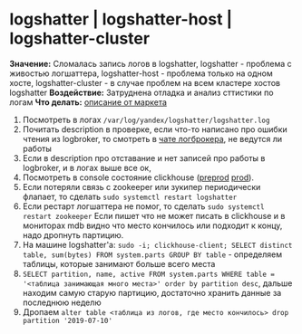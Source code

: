 # logshatter | logshatter-host | logshatter-cluster

**Значение:** Сломалась запись логов в logshatter, logshatter - проблема с живостью логшаттера, logshatter-host - проблема только на одном хосте, logshatter-cluster - в случае проблем на всем кластере хостов logshatter
**Воздействие:** Затруднена отладка и анализ сттистики по логам
**Что делать:**  [описание от маркета](https://wiki.yandex-team.ru/market/development/health/logshatter/)
1. Посмотреть в логах `/var/log/yandex/logshatter/logshatter.log`
2. Почитать description в проверке, если что-то написано про ошибки чтения из logbroker, то смотреть в [чате логброкера](https://telegram.me/joinchat/BvmbJED8I3aGqqtk_ssAbg), не ведутся ли работы
3. Если в description про отставание и нет записей про работы в logbroker, и в логах выше все ок,
4. Посмотреть в console состояние clickhouse ([preprod](https://console-preprod.cloud.yandex.ru/folders/aoetgn18qrahnvaldbc3/managed-clickhouse/cluster/e4ue6f2st2vuh6qrost9?section=monitoring) [prod](https://console.cloud.yandex.ru/folders/b1gcc8kvpne1dl3f8i0q/managed-clickhouse/cluster/c9qhej15oj834d30taek?section=monitoring)).
5. Если потеряли связь с zookeeper или зукипер периодически флапает, то сделать `sudo systemctl restart logshatter`
6. Если рестарт логшаттера не помог, то сделать `sudo systemctl restart zookeeper`
Если пишет что не может писать в clickhouse и в мониторах mdb видно что место кончилось или подходит к концу, надо дропнуть партицию.
1. На машине logshatter'а: `sudo -i; clickhouse-client; SELECT distinct table, sum(bytes) FROM system.parts GROUP BY table` - определяем таблицы, которые занимают больше всего места
2. `SELECT partition, name, active FROM system.parts WHERE table = '<таблица занимающая много места>' order by partition desc`, дальше находим самую старую партицию, достаточно хранить данные за последнюю неделю
3. Дропаем `alter table <таблица из логов, где место кончилось> drop partition '2019-07-10'`
